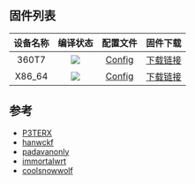 ## 固件列表
| 设备名称 | 编译状态 | 配置文件 | 固件下载 |
| :-------------: | :-------------: | :-------------: | :-------------: |
| 360T7 | [![](https://github.com/QiYueYiya/OpenWrt-Actions/actions/workflows/360T7.yml/badge.svg)](https://github.com/QiYueYiya/OpenWrt-Actions/actions/workflows/360T7.yml) | [Config](https://github.com/QiYueYiya/OpenWrt-Actions/blob/main/360T7/.config) | [下载链接](https://github.com/QiYueYiya/OpenWrt-Actions/releases/tag/360T7) |
| X86_64 | [![](https://github.com/QiYueYiya/OpenWrt-Actions/actions/workflows/X86_64.yml/badge.svg)](https://github.com/QiYueYiya/OpenWrt-Actions/actions/workflows/X86_64.yml) | [Config](https://github.com/QiYueYiya/OpenWrt-Actions/blob/main/X86_64/.config) | [下载链接](https://github.com/QiYueYiya/OpenWrt-Actions/releases/tag/X86_64) |

## 参考
- [P3TERX](https://github.com/P3TERX/Actions-OpenWrt)
- [hanwckf](https://github.com/hanwckf/immortalwrt-mt798x)
- [padavanonly](https://github.com/padavanonly/immortalwrtARM/tree/mt7981)
- [immortalwrt](https://github.com/immortalwrt/immortalwrt)
- [coolsnowwolf](https://github.com/coolsnowwolf/lede)